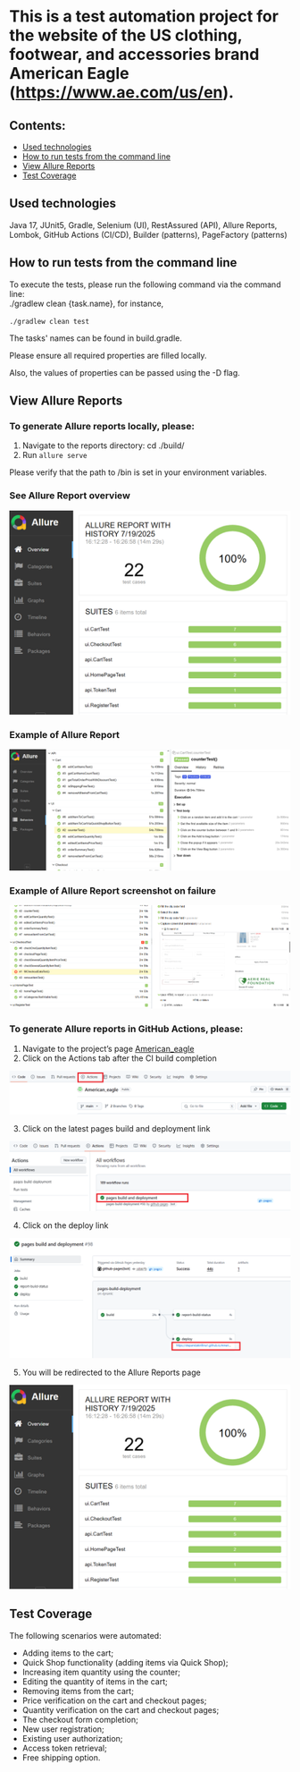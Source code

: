 # This is a test automation project for the website of the US clothing, footwear, and accessories brand American Eagle (https://www.ae.com/us/en).
##  Contents:


- [Used technologies](https://github.com/StepanidaKirillina1/American_eagle?tab=readme-ov-file#used-technologies)
- [How to run tests from the command line](https://github.com/StepanidaKirillina1/American_eagle?tab=readme-ov-file#how-to-run-tests-from-the-command-line)
- [View Allure Reports](https://github.com/StepanidaKirillina1/American_eagle?tab=readme-ov-file#view-allure-reports)
- [Test Coverage](https://github.com/StepanidaKirillina1/American_eagle?tab=readme-ov-file#test-coverage)


## Used technologies

Java 17, JUnit5, Gradle, Selenium (UI), RestAssured (API), Allure Reports, Lombok, GitHub Actions (CI/CD), Builder (patterns), PageFactory (patterns)


## How to run tests from the command line

To execute the tests, please run the following command via the command line:  
./gradlew clean {task.name}, for instance,

`./gradlew clean test`

The tasks' names can be found in build.gradle.

Please ensure all required properties are filled locally.

Also, the values of properties can be passed using the -D flag.


## View Allure Reports

### To generate Allure reports locally, please:
1.	Navigate to the reports directory: cd ./build/
2.	Run `allure serve`

Please verify that the path to /bin is set in your environment variables.

### See Allure Report overview

<img src="images/allure-results.png" alt="AllureReportOverview" />

### Example of Allure Report

<img src="images/allure-report-example.png" alt="AllureReportExample" />

### Example of Allure Report screenshot on failure

<img src="images/screenshot-on-failure.png" alt="FailureScreenshot" />

### To generate Allure reports in GitHub Actions, please:
1. Navigate to the project’s page [American_eagle](https://github.com/StepanidaKirillina1/American_eagle)
2. Click on the Actions tab after the CI build completion

<img src="images/Actions.png" alt="ActionsTab"/>

3. Click on the latest pages build and deployment link 

<img src="images/pages.png" alt="pagesBuildAndDeployment"/>

4. Click on the deploy link 

<img src="images/deploy.png" alt="deploy"/>

5. You will be redirected to the Allure Reports page

<img src="images/allure-results.png" alt="AllureReportOverview" />

## Test Coverage

The following scenarios were automated:
-	Adding items to the cart;
-	Quick Shop functionality (adding items via Quick Shop);
-	Increasing item quantity using the counter;
-	Editing the quantity of items in the cart;
-	Removing items from the cart;
-	Price verification on the cart and checkout pages;
-	Quantity verification on the cart and checkout pages;
-	The checkout form completion;
-	New user registration;
-	Existing user authorization;
-	Access token retrieval;
-	Free shipping option.


